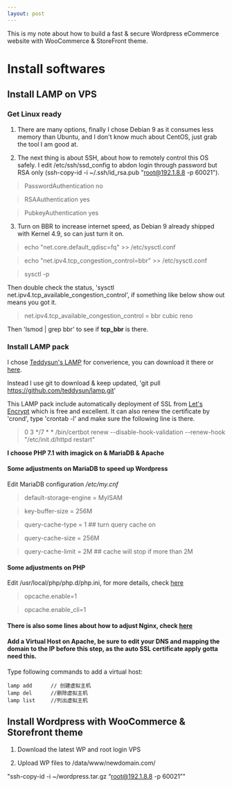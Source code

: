 ```yaml
---
layout: post
---
```

This is my note about how to build a fast & secure Wordpress eCommerce website with WooCommerce & StoreFront theme.

# Install softwares

## Install LAMP on VPS

### Get Linux ready
1. There are many options, finally I chose Debian 9 as it consumes less memory than Ubuntu, and I don't know much about CentOS, just grab the tool I am good at.

2. The next thing is about SSH, about how to remotely control this OS safely. I edit /etc/ssh/ssd_config to abdon login through password but RSA only (ssh-copy-id -i ~/.ssh/id_rsa.pub "root@192.1.8.8 -p 60021").

> PasswordAuthentication  no

> RSAAuthentication       yes

> PubkeyAuthentication    yes

3. Turn on BBR to increase internet speed, as Debian 9 already shipped with Kernel 4.9, so can just turn it on.

> echo "net.core.default_qdisc=fq" >> /etc/sysctl.conf

> echo "net.ipv4.tcp_congestion_control=bbr" >> /etc/sysctl.conf

> sysctl -p

Then double check the status, 'sysctl net.ipv4.tcp_available_congestion_control', if something like below show out means you got it.

> net.ipv4.tcp_available_congestion_control = bbr cubic reno 

Then 'lsmod | grep bbr' to see if **tcp_bbr** is there.

### Install LAMP pack
I chose [Teddysun's LAMP](https://github.com/teddysun/lamp) for converience, you can download it there or [here](https://lamp.sh/download.html).

Instead I use git to download & keep updated, 'git pull https://github.com/teddysun/lamp.git'

This LAMP pack include automatically deployment of SSL from [Let's Encrypt](https://letsencrypt.org) which is free and excellent. It can also renew the certificate by 'crond', type 'crontab -l' and make sure the following line is there.

> 0 3 */7 * * /bin/certbot renew --disable-hook-validation --renew-hook "/etc/init.d/httpd restart"

**I choose PHP 7.1 with imagick on & MariaDB & Apache** 

#### Some adjustments on MariaDB to speed up Wordpress
Edit MariaDB configuration */etc/my.cnf*

> default-storage-engine = MyISAM

> key-buffer-size = 256M

> query-cache-type = 1  ## turn query cache on

> query-cache-size = 256M

> query-cache-limit = 2M   ## cache will stop if more than 2M

#### Some adjustments on PHP
Edit /usr/local/php/php.d/php.ini, for more details, check [here](http://blog.csdn.net/weixin_36333654/article/details/52770325)

> opcache.enable=1

> opcache.enable_cli=1

#### There is also some lines about how to adjust Nginx, check [here](http://www.elecfans.com/d/633003.html)

#### Add a Virtual Host on Apache, be sure to edit your DNS and mapping the domain to the IP before this step, as the auto SSL certificate apply gotta need this.

Type following commands to add a virtual host:

    lamp add      // 创建虚拟主机
    lamp del      //删除虚拟主机
    lamp list     //列出虚拟主机

## Install Wordpress with WooCommerce & Storefront theme

1. Download the latest WP and root login VPS

2. Upload WP files to /data/www/newdomain.com/

"ssh-copy-id -i ~/wordpress.tar.gz “root@192.1.8.8 -p 60021”"
